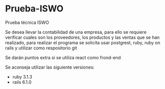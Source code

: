 # Prueba-ISWO
Prueba técnica ISWO

Se desea llevar la contabilidad de una empresa, para ello se requiere verificar cuales son los proveedores, los productos y las ventas que se han realizado, para realizar el programa se solicita usar postgrest, ruby, ruby on rails y utilizar como respositorio git

Se darán puntos extra si se utiliza react como frond-end

Se aconseja utilizar las siguiente versiones:
- ruby 3.1.3
- rails 6.1.0
